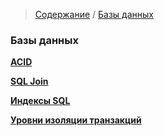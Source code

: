 > [Содержание](../index.md) / [Базы данных](README.MD)

### **Базы данных**

**[ACID](ACID.md)**

**[SQL Join](Joins.md)**

**[Индексы SQL](Indexes.md)**

**[Уровни изоляции транзакций](TransactionIsolationLevels.md)**

